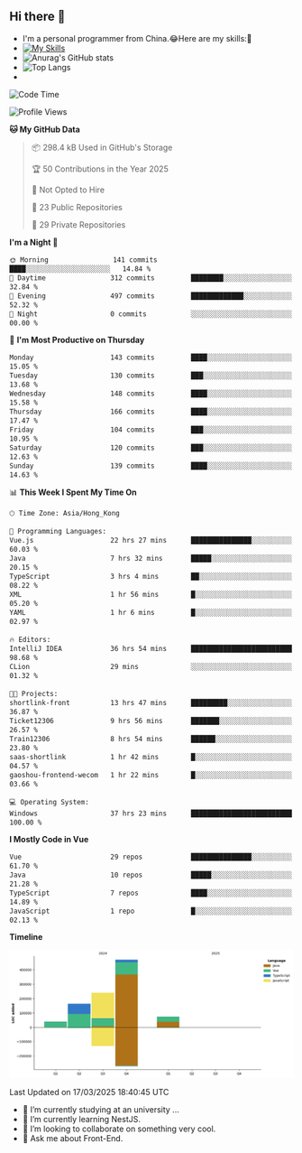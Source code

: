 ## Hi there 👋
- I'm a personal programmer from China.😂Here are my skills:🤔
- [![My Skills](https://skillicons.dev/icons?i=js,html,css,vue,typescript,java,golang)](https://skillicons.dev)
- ![Anurag's GitHub stats](https://github-readme-stats.vercel.app/api?username=FluffyChi-Xing&count_private=true&show_icons=true&theme=radical)
- ![Top Langs](https://github-readme-stats.vercel.app/api/top-langs/?username=FluffyChi-Xing)
- <!--START_SECTION:waka-->
![Code Time](http://img.shields.io/badge/Code%20Time-1%2C203%20hrs%2048%20mins-blue)

![Profile Views](http://img.shields.io/badge/Profile%20Views-1-blue)

**🐱 My GitHub Data** 

> 📦 298.4 kB Used in GitHub's Storage 
 > 
> 🏆 50 Contributions in the Year 2025
 > 
> 🚫 Not Opted to Hire
 > 
> 📜 23 Public Repositories 
 > 
> 🔑 29 Private Repositories 
 > 
**I'm a Night 🦉** 

```text
🌞 Morning                141 commits         ████░░░░░░░░░░░░░░░░░░░░░   14.84 % 
🌆 Daytime                312 commits         ████████░░░░░░░░░░░░░░░░░   32.84 % 
🌃 Evening                497 commits         █████████████░░░░░░░░░░░░   52.32 % 
🌙 Night                  0 commits           ░░░░░░░░░░░░░░░░░░░░░░░░░   00.00 % 
```
📅 **I'm Most Productive on Thursday** 

```text
Monday                   143 commits         ████░░░░░░░░░░░░░░░░░░░░░   15.05 % 
Tuesday                  130 commits         ███░░░░░░░░░░░░░░░░░░░░░░   13.68 % 
Wednesday                148 commits         ████░░░░░░░░░░░░░░░░░░░░░   15.58 % 
Thursday                 166 commits         ████░░░░░░░░░░░░░░░░░░░░░   17.47 % 
Friday                   104 commits         ███░░░░░░░░░░░░░░░░░░░░░░   10.95 % 
Saturday                 120 commits         ███░░░░░░░░░░░░░░░░░░░░░░   12.63 % 
Sunday                   139 commits         ████░░░░░░░░░░░░░░░░░░░░░   14.63 % 
```


📊 **This Week I Spent My Time On** 

```text
🕑︎ Time Zone: Asia/Hong_Kong

💬 Programming Languages: 
Vue.js                   22 hrs 27 mins      ███████████████░░░░░░░░░░   60.03 % 
Java                     7 hrs 32 mins       █████░░░░░░░░░░░░░░░░░░░░   20.15 % 
TypeScript               3 hrs 4 mins        ██░░░░░░░░░░░░░░░░░░░░░░░   08.22 % 
XML                      1 hr 56 mins        █░░░░░░░░░░░░░░░░░░░░░░░░   05.20 % 
YAML                     1 hr 6 mins         █░░░░░░░░░░░░░░░░░░░░░░░░   02.97 % 

🔥 Editors: 
IntelliJ IDEA            36 hrs 54 mins      █████████████████████████   98.68 % 
CLion                    29 mins             ░░░░░░░░░░░░░░░░░░░░░░░░░   01.32 % 

🐱‍💻 Projects: 
shortlink-front          13 hrs 47 mins      █████████░░░░░░░░░░░░░░░░   36.87 % 
Ticket12306              9 hrs 56 mins       ███████░░░░░░░░░░░░░░░░░░   26.57 % 
Train12306               8 hrs 54 mins       ██████░░░░░░░░░░░░░░░░░░░   23.80 % 
saas-shortlink           1 hr 42 mins        █░░░░░░░░░░░░░░░░░░░░░░░░   04.57 % 
gaoshou-frontend-wecom   1 hr 22 mins        █░░░░░░░░░░░░░░░░░░░░░░░░   03.66 % 

💻 Operating System: 
Windows                  37 hrs 23 mins      █████████████████████████   100.00 % 
```

**I Mostly Code in Vue** 

```text
Vue                      29 repos            ███████████████░░░░░░░░░░   61.70 % 
Java                     10 repos            █████░░░░░░░░░░░░░░░░░░░░   21.28 % 
TypeScript               7 repos             ████░░░░░░░░░░░░░░░░░░░░░   14.89 % 
JavaScript               1 repo              █░░░░░░░░░░░░░░░░░░░░░░░░   02.13 % 
```



**Timeline**

![Lines of Code chart](https://raw.githubusercontent.com/FluffyChi-Xing/FluffyChi-Xing/main/assets/bar_graph.png)


 Last Updated on 17/03/2025 18:40:45 UTC
<!--END_SECTION:waka-->
- 🔭 I’m currently studying at an university ...
- 🌱 I’m currently learning NestJS.
- 👯 I’m looking to collaborate on something very cool.
- 💬 Ask me about Front-End.
